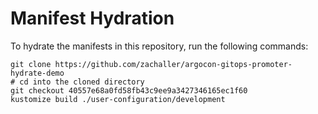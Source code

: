# Manifest Hydration

To hydrate the manifests in this repository, run the following commands:

```shell
git clone https://github.com/zachaller/argocon-gitops-promoter-hydrate-demo
# cd into the cloned directory
git checkout 40557e68a0fd58fb43c9ee9a3427346165ec1f60
kustomize build ./user-configuration/development
```
